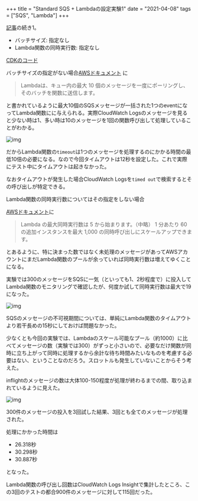 +++
title = "Standard SQS + Lambdaの設定実験1"
date = "2021-04-08"
tags = ["SQS", "Lambda"]
+++

[記事](/aws/cdksqs-lambda-standard)の続き1。

* バッチサイズ: 指定なし
* Lambda関数の同時実行数: 指定なし

[CDKのコード](https://github.com/suzukiken/cdksqs-lambda-standard)

バッチサイズの指定がない場合[AWSドキュメント](https://docs.aws.amazon.com/ja_jp/lambda/latest/dg/with-sqs.html)
に

> Lambdaは、キュー内の最大 10 個のメッセージを一度にポーリングし、そのバッチを関数に送信します。

と書かれているように最大10個のSQSメッセージが一括された1つのeventになってLambda関数にに与えられる。実際CloudWatch Logsのメッセージを見ると少ない時は1、多い時は10のメッセージを1回の関数呼び出して処理していることがわかる。

![img](/img/2021/04/lambda-batch.png)

だからLambda関数の`timeout`は1つのメッセージを処理するのにかかる時間の最低10倍の必要になる。なので今回タイムアウトは12秒を設定した。これで実際にテスト中にタイムアウトは起きなかった。

なおタイムアウトが発生した場合CloudWatch Logsを`timed out`で検索するとその呼び出しが特定できる。

Lambda関数の同時実行数についてはその指定をしない場合

[AWSドキュメント](https://aws.amazon.com/jp/premiumsupport/knowledge-center/lambda-sqs-scaling/)に

> Lambda の最大同時実行数は 5 から始まります。（中略）
> 1 分あたり 60 の追加インスタンスを最大 1,000 の同時呼び出しにスケールアップできます。

とあるように、特に決まった数ではなく未処理のメッセージがあってAWSアカウントにまだLambda関数のプールが余っていれば同時実行数は増えてゆくことになる。

実験では300のメッセージをSQSに一気（といっても1、2秒程度で）に投入してLambda関数のモニタリングで確認したが、何度か試して同時実行数は最大で19になった。

![img](/img/2021/04/lambda-standard.png)

SQSのメッセージの不可視期間については、単純にLambda関数のタイムアウトより若干長めの15秒にしておけば問題なかった。

少なくとも今回の実験では、Lambdaのスケール可能なプール（約1000）に比べてメッセージの数（実験では300）がずっと小さいので、必要なだけ関数が同時に立ち上がって同時に処理するから余計な待ち時間みたいなものを考慮する必要はない、ということなのだろう。スロットルも発生していないことからそう考えた。

inflightのメッセージの数は大体100-150程度が処理が終わるまでの間、取り込まれているように見えた。

![img](/img/2021/04/sqs-standard.png)

300件のメッセージの投入を3回試した結果、3回とも全てのメッセージが処理された。

処理にかかった時間は

* 26.318秒
* 30.298秒
* 30.887秒

となった。

Lambda関数の呼び出し回数はCloudWatch Logs Insightで集計したところ、この3回のテストの都合900件のメッセージに対して115回だった。
